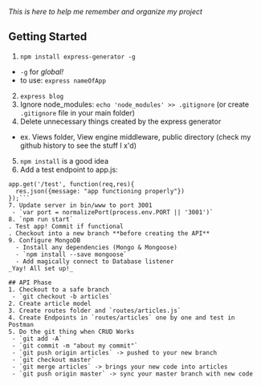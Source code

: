  _This is here to help me remember and organize my project_  

## Getting Started

1. `npm install express-generator -g`
  - `-g` for _global!_
  - to use: `express nameOfApp`
2. `express blog`
3. Ignore node_modules: `echo 'node_modules' >> .gitignore` (or create `.gitignore` file in your main folder)
4. Delete unnecessary things created by the express generator
  - ex. Views folder, View engine middleware, public directory (check my github history to see the stuff I x'd)
5. `npm install` is a good idea
6. Add a test endpoint to app.js:
```
app.get('/test', function(req,res){
  res.json({message: "app functioning properly"})
});```
7. Update server in bin/www to port 3001
 - `var port = normalizePort(process.env.PORT || '3001')`
8. `npm run start`
. Test app! Commit if functional
. Checkout into a new branch **before creating the API**
9. Configure MongoDB
  - Install any dependencies (Mongo & Mongoose)
  - `npm install --save mongoose`
  - Add magically connect to Database listener
_Yay! All set up!_

## API Phase
1. Checkout to a safe branch
 - `git checkout -b articles`
2. Create article model
3. Create routes folder and `routes/articles.js`
4. Create Endpoints in `routes/articles` one by one and test in Postman
5. Do the git thing when CRUD Works
 - `git add -A`
 - `git commit -m "about my commit"`
 - `git push origin articles` -> pushed to your new branch
 - `git checkout master`
 - `git merge articles` -> brings your new code into articles
 - `git push origin master` -> sync your master branch with new code
